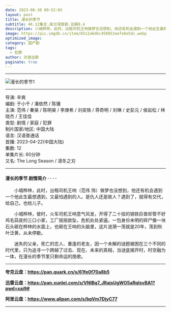 ```yaml
---
date: 2023-06-30 09:52:03
layout: post
title: 漫长的季节
subtitle: 4K.12集全.高分深度剧.豆瓣9.4
description: 小城桦林，此时，出租司机王响做梦也没想到，他还有机会遇到一个他此生最想遇到，又最怕遇到的人。是仇人还是故人？遇到了，就得有交代，给自己，也给儿子....
image: https://pic.imgdb.cn/item/6512a6dbc458853aefe6e5dc.webp
optimized_image: 
category: 国产剧
tags:
  - 犯罪
author: 对酒当歌
paginate: true
---
```

---

![漫长的季节1](https://pic.imgdb.cn/item/6512a6e7c458853aefe6e85e.webp)

---

导演: 辛爽  
编剧: 于小千 / 潘依然 / 陈骥  
主演: 范伟 / 秦昊 / 陈明昊 / 李庚希 / 刘奕铁 / 蒋奇明 / 刘琳 / 史彭元 / 侯岩松 / 林晓杰 / 王佳佳  
类型: 剧情 / 家庭 / 犯罪  
制片国家/地区: 中国大陆  
语言: 汉语普通话  
首播: 2023-04-22(中国大陆)  
集数: 12  
单集片长: 60分钟  
又名: The Long Season / 凛冬之刃  

---

#### 漫长的季节 剧情简介 · · · ·

　　小城桦林，此时，出租司机王响（范伟 饰）做梦也没想到，他还有机会遇到一个他此生最想遇到，又最怕遇到的人。是仇人还是故人？遇到了，就得有交代，给自己，也给儿子。

　　小城桦林，彼时，火车司机王响意气风发，开得了二十挂的钢铁巨兽却管不好鸡毛蒜皮的三口小家，工厂摇摇欲坠，危机处处紧逼。一包身份未明的碎尸像一块石头砸在桦林的水面上，也砸在王响的头脑里，这片涟漪一荡就是20年，荡到秋叶泛黄，从未停歇。

　　迷失的父亲，死亡的恋人、重逢的老友，因一个未解的谜题被困在三个不同的时代里，只为追寻一个跨越了过去、现在、未来的真相，当谜底揭开时，时空融为一体，在漫长的季节里只剩命运的挽歌。

---

**夸克云盘：<https://pan.quark.cn/s/61fe0f70a8b5>**

**迅雷云盘：<https://pan.xunlei.com/s/VNlBq7_JRajsUgWO5aRqIsvBA1?pwd=xaj9#>**

**阿里云盘：<https://www.alipan.com/s/bpVm7DjyC77>**

---
